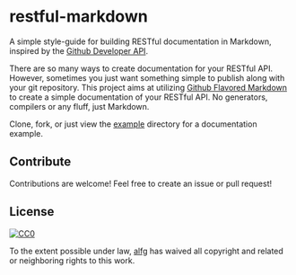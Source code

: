 # restful-markdown

A simple style-guide for building RESTful documentation in Markdown, inspired by the [Github Developer API](https://developer.github.com/v3/).

There are so many ways to create documentation for your RESTful API. However, sometimes you just want something simple to publish along with your git repository. This project aims at utilizing [Github Flavored Markdown](https://help.github.com/articles/github-flavored-markdown/) to create a simple documentation of your RESTful API. No generators, compilers or any fluff, just Markdown.

Clone, fork, or just view the [example]() directory for a documentation example.


## Contribute

Contributions are welcome! Feel free to create an issue or pull request!


## License

[![CC0](http://i.creativecommons.org/p/zero/1.0/88x31.png)](http://creativecommons.org/publicdomain/zero/1.0/)

To the extent possible under law, [alfg](http://github.com/alfg) has waived all copyright and related or neighboring rights to this work.
